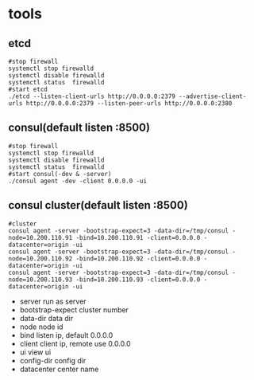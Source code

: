 # tools

## etcd
```
#stop firewall
systemctl stop firewalld
systemctl disable firewalld
systemctl status  firewalld
#start etcd
./etcd --listen-client-urls http://0.0.0.0:2379 --advertise-client-urls http://0.0.0.0:2379 --listen-peer-urls http://0.0.0.0:2380
```

## consul(default listen :8500)
```
#stop firewall
systemctl stop firewalld
systemctl disable firewalld
systemctl status  firewalld
#start consul(-dev & -server)
./consul agent -dev -client 0.0.0.0 -ui
```

## consul cluster(default listen :8500)
```
#cluster
consul agent -server -bootstrap-expect=3 -data-dir=/tmp/consul -node=10.200.110.91 -bind=10.200.110.91 -client=0.0.0.0 -datacenter=origin -ui
consul agent -server -bootstrap-expect=3 -data-dir=/tmp/consul -node=10.200.110.92 -bind=10.200.110.92 -client=0.0.0.0 -datacenter=origin -ui
consul agent -server -bootstrap-expect=3 -data-dir=/tmp/consul -node=10.200.110.93 -bind=10.200.110.93 -client=0.0.0.0 -datacenter=origin -ui
```
- server run as server
- bootstrap-expect cluster number
- data-dir data dir
- node node id
- bind listen ip, default 0.0.0.0
- client client ip, remote use 0.0.0.0
- ui view ui
- config-dir config dir
- datacenter center name
